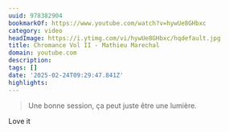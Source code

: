 ```yaml
---
uuid: 978382904
bookmarkOf: https://www.youtube.com/watch?v=hywUe8GHbxc
category: video
headImage: https://i.ytimg.com/vi/hywUe8GHbxc/hqdefault.jpg
title: Chromance Vol II - Mathieu Marechal
domain: youtube.com
description:
tags: []
date: '2025-02-24T09:29:47.841Z'
highlights:
---
```


> Une bonne session, ça peut juste être une lumière.

Love it

